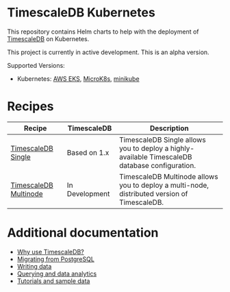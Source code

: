 # TimescaleDB Kubernetes

This repository contains Helm charts to help with the deployment of [TimescaleDB](https://github.com/timescale/timescaledb/) on Kubernetes.

This project is currently in active development. This is an alpha version.

Supported Versions:
- Kubernetes: [AWS EKS](https://aws.amazon.com/eks/), [MicroK8s](https://microk8s.io/), [minikube](https://github.com/kubernetes/minikube/releases)

# Recipes

| Recipe| TimescaleDB | Description |
|---|---|---|
| [TimescaleDB Single](charts/timescaledb-single) | Based on 1.x | TimescaleDB Single allows you to deploy a highly-available TimescaleDB database configuration. |
| [TimescaleDB Multinode](charts/timescaledb-multinode) | In Development | TimescaleDB Multinode allows you to deploy a multi-node, distributed version of TimescaleDB. |

# Additional documentation

- [Why use TimescaleDB?](https://docs.timescale.com/introduction)
- [Migrating from PostgreSQL](https://docs.timescale.com/getting-started/setup/migrate-from-postgresql)
- [Writing data](https://docs.timescale.com/using-timescaledb/writing-data)
- [Querying and data analytics](https://docs.timescale.com/using-timescaledb/reading-data)
- [Tutorials and sample data](https://docs.timescale.com/tutorials)
